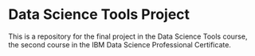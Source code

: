 # Data Science Tools Project
This is a repository for the final project in the Data Science Tools course, the second course in the IBM Data Science Professional Certificate.
